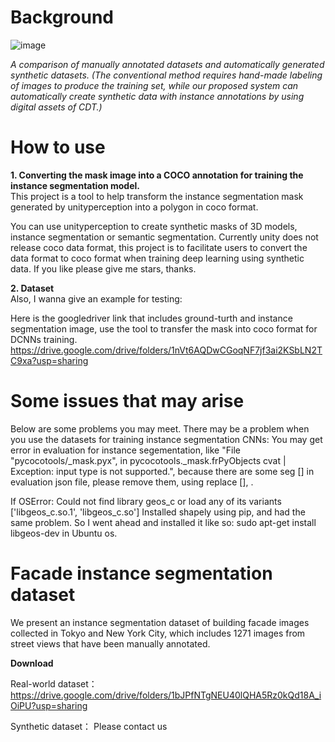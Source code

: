 # Background

![image](https://user-images.githubusercontent.com/68632919/148710741-9ff1522c-cede-469e-8931-8751683b2506.png)

_A comparison of manually annotated datasets and automatically generated synthetic datasets. (The conventional method requires hand-made labeling of images to produce the training set, while our proposed system can automatically create synthetic data with instance annotations by using digital assets of CDT.)_

# How to use
**1. Converting the mask image into a COCO annotation for training the instance segmentation model.**<br />
This project is a tool to help transform the instance segmentation mask generated by unityperception into a polygon in coco format.

You can use unityperception to create synthetic masks of 3D models, instance segmentation or semantic segmentation. Currently unity does not release coco data format, this project is to facilitate users to convert the data format to coco format when training deep learning using synthetic data. If you like please give me stars, thanks.

**2. Dataset**<br />
Also, I wanna give an example for testing:

Here is the googledriver link that includes ground-turth and instance segmentation image, use the tool to transfer the mask into coco format for DCNNs training. https://drive.google.com/drive/folders/1nVt6AQDwCGoqNF7jf3ai2KSbLN2TC9xa?usp=sharing

# Some issues that may arise
Below are some problems you may meet.
There may be a problem when you use the datasets for training instance segmentation CNNs: You may get error in evaluation for instance segementation, like "File "pycocotools/_mask.pyx", in pycocotools._mask.frPyObjects cvat | Exception: input type is not supported.", 
because there are some seg [] in evaluation json file, please remove them, using replace [], .

If OSError: Could not find library geos_c or load any of its variants ['libgeos_c.so.1', 'libgeos_c.so'] Installed shapely using pip, and had the same problem. 
So I went ahead and installed it like so: sudo apt-get install libgeos-dev in Ubuntu os.

# Facade instance segmentation dataset
We present an instance segmentation dataset of building facade images collected in Tokyo and New York City, which includes 1271 images from street views that have been manually annotated.

**Download**

Real-world dataset：
https://drive.google.com/drive/folders/1bJPfNTgNEU40lQHA5Rz0kQd18A_iOiPU?usp=sharing

Synthetic dataset：
Please contact us
